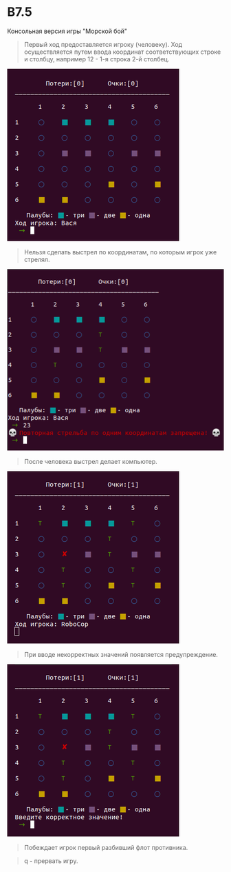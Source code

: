 # B7.5
Консольная версия игры "Морской бой"

> Первый ход предоставляется игроку (человеку).
Ход осуществляется путем ввода координат соответствующих строке и столбцу, например 12 - 1-я строка 2-й столбец.

![alt text](screen-1.png)

> Нельзя сделать выстрел по координатам, по которым игрок уже стрелял.

![alt text](screen-2.png)

> После человека выстрел делает компьютер.

![alt text](screen-3.png)

> При вводе некорректных значений появляется предупреждение.

![alt text](screen-4.png)

> Побеждает игрок первый разбивший флот противника.

> q - прервать игру.
